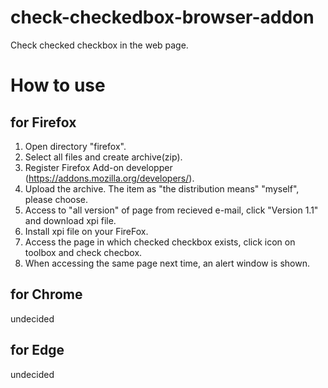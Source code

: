 # check-checkedbox-browser-addon
Check checked checkbox in the web page.

# How to use
## for Firefox
1. Open directory "firefox".
2. Select all files and create archive(zip).
3. Register Firefox Add-on developper (https://addons.mozilla.org/developers/).
4. Upload the archive. The item as "the distribution means" "myself", please choose.
5. Access to "all version" of page from recieved e-mail, click "Version 1.1" and download xpi file.
6. Install xpi file on your FireFox.
7. Access the page in which checked checkbox exists, click icon on toolbox and check checbox.
8. When accessing the same page next time, an alert window is shown.
## for Chrome
undecided
## for Edge
undecided
# 